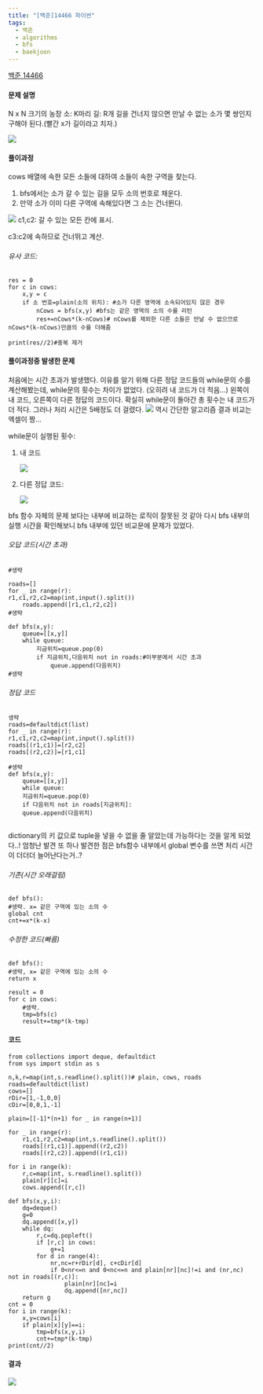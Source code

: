 ```yaml
---
title: "[백준]14466 파이썬"
tags:
  - 백준
  - algorithms
  - bfs
  - baekjoon
---
```

[백준 14466](https://www.acmicpc.net/problem/14466)
#### 문제 설명

N x N 크기의 농장
소: K마리
길: R개
길을 건너지 않으면 만날 수 없는 소가 몇 쌍인지 구해야 된다.(빨간 x가 길이라고 치자.)

![](../images/144661.png)


#### 풀이과정
cows 배열에 속한 모든 소들에 대하여 소들이 속한 구역을 찾는다.
1. bfs에서는 소가 갈 수 있는 길을 모두 소의 번호로 채운다.
2. 만약 소가 이미 다른 구역에 속해있다면 그 소는 건너뛴다.

![](../images/Pasted%20image%2020240426210224.png)
c1,c2: 갈 수 있는 모든 칸에 표시.

c3:c2에 속하므로 건너뛰고 계산.

###### 유사 코드:
```
res = 0
for c in cows:
	x,y = c
	if 소 번호=plain(소의 위치): #소가 다른 영역에 소속되어있지 않은 경우
		nCows = bfs(x,y) #bfs는 같은 영역의 소의 수를 리턴
		res+=nCows*(k-nCows)# nCows를 제외한 다른 소들은 만날 수 없으므로 nCows*(k-nCows)만큼의 수를 더해줌

print(res//2)#중복 제거
 ```

#### 풀이과정중 발생한 문제
처음에는 시간 초과가 발생했다.
이유를 알기 위해 다른 정답 코드들의 while문의 수를 계산해봤는데, while문의 횟수는 차이가 없었다. (오히려 내 코드가 더 적음...)
왼쪽이 내 코드, 오른쪽이 다른 정답의 코드이다.
확실히 while문이 돌아간 총 횟수는 내 코드가 더 적다. 그러나 처리 시간은 5배정도 더 걸렸다.
![](../images/Pasted%20image%2020240426203509.png)
역시 간단한 알고리즘 결과 비교는 엑셀이 짱...

while문이 실행된 횟수:
1. 내 코드

	![](../images/Pasted%20image%2020240426211022.png)
2. 다른 정답 코드:

	![](../images/Pasted%20image%2020240426211152.png)


bfs 함수 자체의 문제 보다는 내부에 비교하는 로직이 잘못된 것 같아 다시 bfs 내부의 실행 시간을 확인해보니 bfs 내부에 있던 비교문에 문제가 있었다.

###### 오답 코드(시간 초과)
```
#생략

roads=[]
for _ in range(r):
r1,c1,r2,c2=map(int,input().split())
	roads.append([r1,c1,r2,c2])
#생략

def bfs(x,y):
	queue=[[x,y]]
	while queue:
		지금위치=queue.pop(0)
		if 지금위치,다음위치 not in roads:#이부분에서 시간 초과
			queue.append(다음위치)
#생략
```


###### 정답 코드
```
생략
roads=defaultdict(list)
for _ in range(r):
r1,c1,r2,c2=map(int,input().split())
roads[(r1,c1)]=[r2,c2]
roads[(r2,c2)]=[r1,c1]

#생략
def bfs(x,y):
	queue=[[x,y]]
	while queue:
	지금위치=queue.pop(0)
	if 다음위치 not in roads[지금위치]:
	queue.append(다음위치)
		
```
dictionary의 키 값으로 tuple을 넣을 수 없을 줄 알았는데 가능하다는 것을 알게 되었다..! 엄청난 발견
또 하나 발견한 점은 bfs함수 내부에서 global 변수를 쓰면 처리 시간이 더더더 늘어난다는거..?
###### 기존(시간 오래걸림)
```
def bfs():
#생략. x= 같은 구역에 있는 소의 수
global cnt
cnt+=x*(k-x)
```

###### 수정한 코드(빠름)
```
def bfs():
#생략, x= 같은 구역에 있는 소의 수
return x

result = 0
for c in cows:
	#생략.
	tmp=bfs(c)
	result+=tmp*(k-tmp)
```


#### 코드

```
from collections import deque, defaultdict
from sys import stdin as s

n,k,r=map(int,s.readline().split())# plain, cows, roads
roads=defaultdict(list)
cows=[]
rDir=[1,-1,0,0]
cDir=[0,0,1,-1]

plain=[[-1]*(n+1) for _ in range(n+1)]

for _ in range(r):
    r1,c1,r2,c2=map(int,s.readline().split())
    roads[(r1,c1)].append((r2,c2))
    roads[(r2,c2)].append((r1,c1))

for i in range(k):
    r,c=map(int, s.readline().split())
    plain[r][c]=i
    cows.append([r,c])

def bfs(x,y,i):
    dq=deque()
    g=0
    dq.append([x,y])
    while dq:
        r,c=dq.popleft()
        if [r,c] in cows:
            g+=1
        for d in range(4):
            nr,nc=r+rDir[d], c+cDir[d]
            if 0<nr<=n and 0<nc<=n and plain[nr][nc]!=i and (nr,nc) not in roads[(r,c)]:
                plain[nr][nc]=i
                dq.append([nr,nc])
    return g
cnt = 0
for i in range(k):
    x,y=cows[i]
    if plain[x][y]==i:
        tmp=bfs(x,y,i)
        cnt+=tmp*(k-tmp)
print(cnt//2)
```

#### 결과
![](../images/Pasted%20image%2020240426211502.png)

